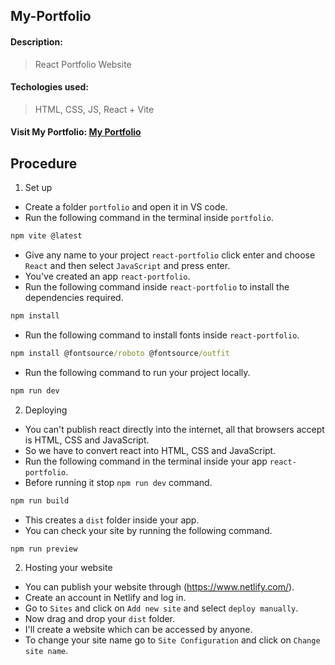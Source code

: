 ## My-Portfolio

#### Description:
   > React Portfolio Website
#### Techologies used:
   > HTML, CSS, JS, React + Vite
#### Visit My Portfolio: [My Portfolio](http://pragna-portfolio.netlify.app/)

## Procedure
1. Set up
- Create a folder `portfolio` and open it in VS code.
- Run the following command in the terminal inside `portfolio`.
```cmd
npm vite @latest
```
- Give any name to your project `react-portfolio` click enter and choose `React` and then select `JavaScript` and press enter.
- You've created an app `react-portfolio`.
- Run the following command inside `react-portfolio` to install the dependencies required.
```cmd
npm install
```
- Run the following command to install fonts inside `react-portfolio`.
```cmd
npm install @fontsource/roboto @fontsource/outfit
```
- Run the following command to run your project locally.
```cmd
npm run dev
```

2. Deploying
- You can't publish react directly into the internet, all that browsers accept is HTML, CSS and JavaScript.
- So we have to convert react into HTML, CSS and JavaScript.
- Run the following command in the terminal inside your app `react-portfolio`.
- Before running it stop `npm run dev` command.
```cmd
npm run build
```
- This creates a `dist` folder inside your app.
- You can check your site by running the following command.
```cmd
npm run preview
```

2. Hosting your website 
- You can publish your website through (https://www.netlify.com/).
- Create an account in Netlify and log in.
- Go to `Sites` and click on `Add new site` and select `deploy manually`.
- Now drag and drop your `dist` folder.
- I'll create a website which can be accessed by anyone.
- To change your site name go to `Site Configuration` and click on `Change site name`.

